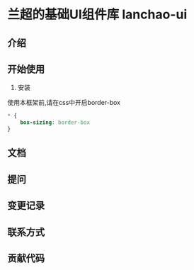 # 兰超的基础UI组件库 lanchao-ui


## 介绍


## 开始使用

1. 安装

使用本框架前,请在css中开启border-box

```css
* {
    box-sizing: border-box
}
```



## 文档

## 提问

## 变更记录

## 联系方式

## 贡献代码

 